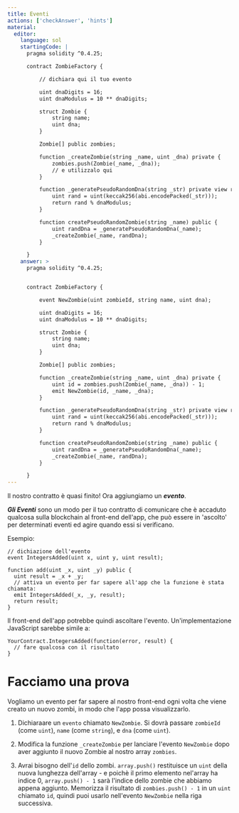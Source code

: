 ```yaml
---
title: Eventi
actions: ['checkAnswer', 'hints']
material:
  editor:
    language: sol
    startingCode: |
      pragma solidity ^0.4.25;

      contract ZombieFactory {

          // dichiara qui il tuo evento

          uint dnaDigits = 16;
          uint dnaModulus = 10 ** dnaDigits;

          struct Zombie {
              string name;
              uint dna;
          }

          Zombie[] public zombies;

          function _createZombie(string _name, uint _dna) private {
              zombies.push(Zombie(_name, _dna));
              // e utilizzalo qui
          } 

          function _generatePseudoRandomDna(string _str) private view returns (uint) {
              uint rand = uint(keccak256(abi.encodePacked(_str)));
              return rand % dnaModulus;
          }

          function createPseudoRandomZombie(string _name) public {
              uint randDna = _generatePseudoRandomDna(_name);
              _createZombie(_name, randDna);
          }

      }
    answer: >
      pragma solidity ^0.4.25;


      contract ZombieFactory {

          event NewZombie(uint zombieId, string name, uint dna);

          uint dnaDigits = 16;
          uint dnaModulus = 10 ** dnaDigits;

          struct Zombie {
              string name;
              uint dna;
          }

          Zombie[] public zombies;

          function _createZombie(string _name, uint _dna) private {
              uint id = zombies.push(Zombie(_name, _dna)) - 1;
              emit NewZombie(id, _name, _dna);
          } 

          function _generatePseudoRandomDna(string _str) private view returns (uint) {
              uint rand = uint(keccak256(abi.encodePacked(_str)));
              return rand % dnaModulus;
          }

          function createPseudoRandomZombie(string _name) public {
              uint randDna = _generatePseudoRandomDna(_name);
              _createZombie(_name, randDna);
          }

      }
---
```


Il nostro contratto è quasi finito! Ora aggiungiamo un **_evento_**.

**_Gli Eventi_** sono un modo per il tuo contratto di comunicare che è accaduto qualcosa sulla blockchain al front-end dell'app, che può essere in 'ascolto' per determinati eventi ed agire quando essi si verificano.

Esempio:

```
// dichiazione dell'evento
event IntegersAdded(uint x, uint y, uint result);

function add(uint _x, uint _y) public {
  uint result = _x + _y;
  // attiva un evento per far sapere all'app che la funzione è stata chiamata:
  emit IntegersAdded(_x, _y, result);
  return result;
}
```

Il front-end dell'app potrebbe quindi ascoltare l'evento. Un'implementazione JavaScript sarebbe simile a:

```
YourContract.IntegersAdded(function(error, result) { 
  // fare qualcosa con il risultato
}
```

# Facciamo una prova

Vogliamo un evento per far sapere al nostro front-end ogni volta che viene creato un nuovo zombi, in modo che l'app possa visualizzarlo.

1. Dichiaraare un `evento` chiamato `NewZombie`. Si dovrà passare `zombieId` (come `uint`), `name` (come `string`), e `dna` (come `uint`).

2. Modifica la funzione `_createZombie` per lanciare l'evento `NewZombie` dopo aver aggiunto il nuovo Zombie al nostro array `zombies`. 

3. Avrai bisogno dell'`id` dello zombi. `array.push()` restituisce un `uint` della nuova lunghezza dell'array - e poichè il primo elemento nel'array ha indice 0, `array.push() - 1` sarà l'indice dello zombie che abbiamo appena aggiunto. Memorizza il risultato di `zombies.push() - 1` in un `uint` chiamato `id`, quindi puoi usarlo nell'evento `NewZombie` nella riga successiva.
